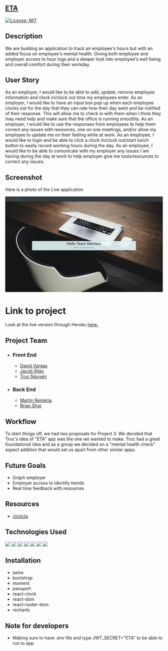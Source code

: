 ## [ETA](https://eta.herokuapp.com/)

[![License: MIT](https://img.shields.io/badge/License-MIT-yellow.svg)](https://opensource.org/licenses/MIT)

## Description

We are building an application to track an employee's hours but with an added focus on employee's mental health. Giving both employee and employer access to hour logs and a deeper look into employee's well being and overall comfort during their workday.

## User Story

As an employer, I would like to be able to add, update, remove employee information and clock in/clock out time my employees enter. 
As an employer, I would like to have an input box pop up when each employee clocks out for the day that they can rate how their day went and be notified of their response. This will allow me to check in with them when I think they may need help and make sure that the office is running smoothly. 
As an employer, I would like to use the responses from employees to help them correct any issues with resources, one on one meetings, and/or allow my employee to update me on their feeling while at work. 
As an employee, I would like to login and be able to click a clock in/clock out/start lunch button to easily record working hours during the day.
As an employee, I would like to be able to comunicate with my employer any issues I am having during the day at work to help employer give me tools/resources to correct any issues. 

## **Screenshot**

Here is a photo of the Live application

![ETA](client/public/img/ETA.png)

# Link to project 
Look at the live version through Heroku [here.](https://eta-clocking-system.herokuapp.com/)

## Project Team

- ### Front End

    - [David Vargas](https://github.com/davidvargas95)
    - [Jacob Riley](https://github.com/Jr-source)
    - [Truc Nguyen](https://github.com/trucn0215)

- ### Back End

    - [Martin Renteria](https://github.com/MartinRenteria)
    - [Brian Shor](https://github.com/brians-123)
 
  
## Workflow

To start things off, we had two proposals for Project 3. We decided that Truc's idea of  "ETA" app was the one we wanted to make. Truc had a great foundational idea and as a group we decided on a "mental health check" aspect addition that would set us apart from other similar apps.


## Future Goals

- Graph employer
- Employer access to identify trends
- Real time feedback with resources

## Resources

- [clickUp](https://clickup.com/)

## Technologies Used

<p>
  <img src="https://img.shields.io/badge/HTML-orange" />
  <img src="https://img.shields.io/badge/Javascript-yellow" />
  <img src="https://img.shields.io/badge/-css-success" />
  <img src="https://img.shields.io/badge/Boostrap-informational" />
  <img src="https://img.shields.io/badge/React-Boostrap-blue" />
  <img src="https://img.shields.io/badge/-heroku-red" />
  <img src="https://img.shields.io/badge/-React-informational" />

</p>

## Installation

- axios
- bootstrap
- moment
- passport
- react-clock
- react-dom
- react-router-dom
- recharts


## Note for developers

- Making sure to have .env file and type JWT_SECRET="ETA" to be able to run to app
